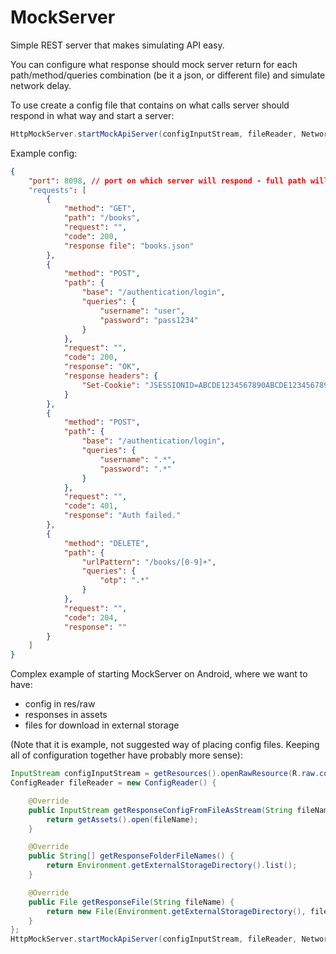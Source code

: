 MockServer
==========

Simple REST server that makes simulating API easy.

You can configure what response should mock server return for each path/method/queries combination (be it a json, or different file) and simulate network delay.

To use create a config file that contains on what calls server should respond in what way and start a server:

```java
HttpMockServer.startMockApiServer(configInputStream, fileReader, NetworkType.VPN);
```

Example config:

```json
{
    "port": 8098, // port on which server will respond - full path will look like http://localhost:8098
    "requests": [
        {
            "method": "GET",
            "path": "/books",
            "request": "",
            "code": 200,
            "response file": "books.json"
        },
        {
            "method": "POST",
            "path": {
                "base": "/authentication/login",
                "queries": {
                    "username": "user",
                    "password": "pass1234"
                }
            },
            "request": "",
            "code": 200,
            "response": "OK",
            "response headers": {
                "Set-Cookie": "JSESSIONID=ABCDE1234567890ABCDE1234567890; HttpOnly"
            }
        },
        {
            "method": "POST",
            "path": {
                "base": "/authentication/login",
                "queries": {
                    "username": ".*",
                    "password": ".*"
                }
            },
            "request": "",
            "code": 401,
            "response": "Auth failed."
        },
        {
            "method": "DELETE",
            "path": {
                "urlPattern": "/books/[0-9]+",
                "queries": {
                    "otp": ".*"
                }
            },
            "request": "",
            "code": 204,
            "response": ""
        }
    ]
}
```

Complex example of starting MockServer on Android, where we want to have: 
* config in res/raw
* responses in assets
* files for download in external storage

(Note that it is example, not suggested way of placing config files. Keeping all of configuration together have probably more sense):

```java
InputStream configInputStream = getResources().openRawResource(R.raw.config);
ConfigReader fileReader = new ConfigReader() {

    @Override
    public InputStream getResponseConfigFromFileAsStream(String fileName) throws IOException {
        return getAssets().open(fileName);
    }

    @Override
    public String[] getResponseFolderFileNames() {
        return Environment.getExternalStorageDirectory().list();
    }

    @Override
    public File getResponseFile(String fileName) {
        return new File(Environment.getExternalStorageDirectory(), fileName);
    }
};
HttpMockServer.startMockApiServer(configInputStream, fileReader, NetworkType.VPN);
```

